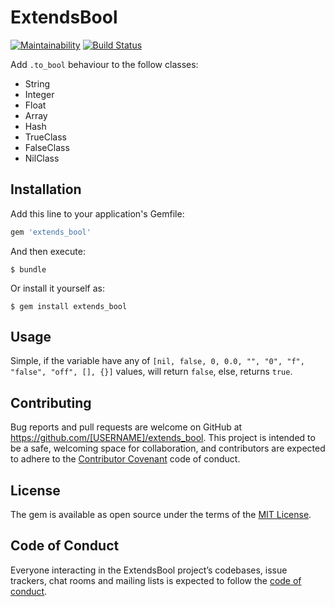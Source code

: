 # ExtendsBool

[![Maintainability](https://api.codeclimate.com/v1/badges/14edfa60e47e8d5dce9e/maintainability)](https://codeclimate.com/github/andreleoni/extends_bool/maintainability)
[![Build Status](https://travis-ci.com/andreleoni/extends_bool.svg?branch=master)](https://travis-ci.com/andreleoni/extends_bool)

Add `.to_bool` behaviour to the follow classes:

* String
* Integer
* Float
* Array
* Hash
* TrueClass
* FalseClass
* NilClass

## Installation

Add this line to your application's Gemfile:

```ruby
gem 'extends_bool'
```

And then execute:

    $ bundle

Or install it yourself as:

    $ gem install extends_bool

## Usage

Simple, if the variable have any of `[nil, false, 0, 0.0, "", "0", "f", "false", "off", [], {}]` values, will return `false`, else, returns `true`.

## Contributing

Bug reports and pull requests are welcome on GitHub at https://github.com/[USERNAME]/extends_bool. This project is intended to be a safe, welcoming space for collaboration, and contributors are expected to adhere to the [Contributor Covenant](http://contributor-covenant.org) code of conduct.

## License

The gem is available as open source under the terms of the [MIT License](https://opensource.org/licenses/MIT).

## Code of Conduct

Everyone interacting in the ExtendsBool project’s codebases, issue trackers, chat rooms and mailing lists is expected to follow the [code of conduct](https://github.com/[USERNAME]/extends_bool/blob/master/CODE_OF_CONDUCT.md).
